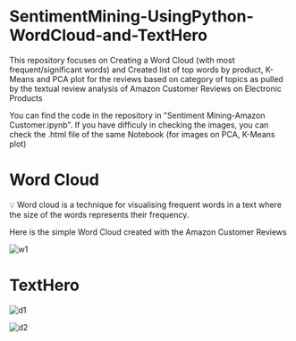 # SentimentMining-UsingPython-WordCloud-and-TextHero

This repository focuses on Creating a Word Cloud (with most frequent/significant words) and Created list of top words by product, K-Means and PCA plot for the reviews based on category of topics as pulled by the textual review analysis of Amazon Customer Reviews on Electronic Products

You can find the code in the repository in "Sentiment Mining-Amazon Customer.ipynb". If you have difficuly in checking the images, you can check the .html file of the same Notebook (for images on PCA, K-Means plot)


# Word Cloud
💡 Word cloud is a technique for visualising frequent words in a text where the size of the words represents their frequency.

Here is the simple Word Cloud created with the Amazon Customer Reviews

![w1](https://user-images.githubusercontent.com/65406908/88919769-b6cbcd80-d239-11ea-8d66-250abffa108d.png)



# TextHero

![d1](https://user-images.githubusercontent.com/65406908/88919842-cc40f780-d239-11ea-9d89-923ad157c911.png)


![d2](https://user-images.githubusercontent.com/65406908/88919879-dcf16d80-d239-11ea-8355-2b9627d89af8.png)


